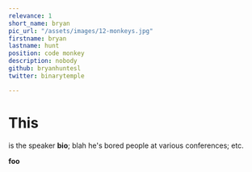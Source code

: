 ```yaml
---
relevance: 1
short_name: bryan
pic_url: "/assets/images/12-monkeys.jpg"
firstname: bryan
lastname: hunt
position: code monkey
description: nobody
github: bryanhuntesl
twitter: binarytemple

---
```

# **This**

 is the speaker **bio**; blah he's bored people at various conferences; etc.
 
<b> foo </b>